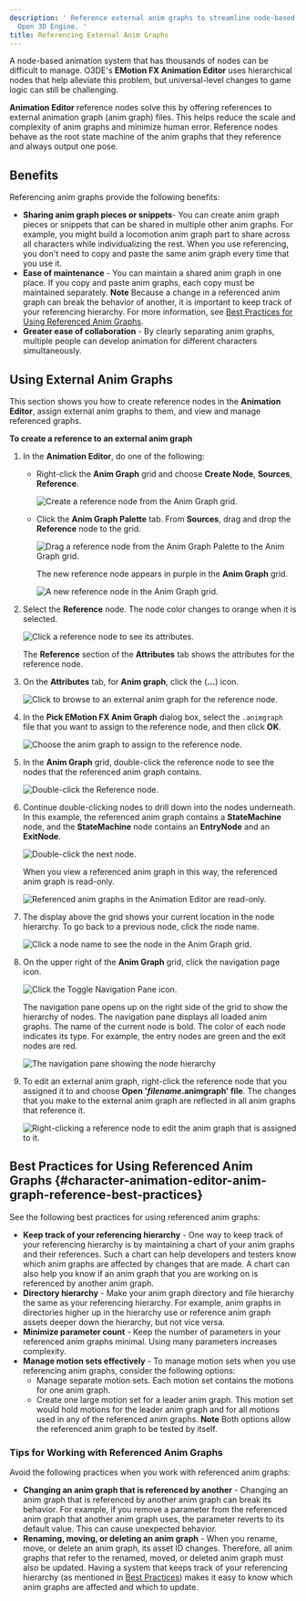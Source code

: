 ```yaml
---
description: ' Reference external anim graphs to streamline node-based animation in
  Open 3D Engine. '
title: Referencing External Anim Graphs
---
```


A node-based animation system that has thousands of nodes can be difficult to manage. O3DE's **EMotion FX Animation Editor** uses hierarchical nodes that help alleviate this problem, but universal-level changes to game logic can still be challenging.

**Animation Editor** reference nodes solve this by offering references to external animation graph (anim graph) files. This helps reduce the scale and complexity of anim graphs and minimize human error. Reference nodes behave as the root state machine of the anim graphs that they reference and always output one pose.

## Benefits

Referencing anim graphs provide the following benefits:
+ **Sharing anim graph pieces or snippets**- You can create anim graph pieces or snippets that can be shared in multiple other anim graphs. For example, you might build a locomotion anim graph part to share across all characters while individualizing the rest. When you use referencing, you don't need to copy and paste the same anim graph every time that you use it.
+ **Ease of maintenance** - You can maintain a shared anim graph in one place. If you copy and paste anim graphs, each copy must be maintained separately.
**Note**
Because a change in a referenced anim graph can break the behavior of another, it is important to keep track of your referencing hierarchy. For more information, see [Best Practices for Using Referenced Anim Graphs](#character-animation-editor-anim-graph-reference-best-practices).
+ **Greater ease of collaboration** - By clearly separating anim graphs, multiple people can develop animation for different characters simultaneously.

## Using External Anim Graphs

This section shows you how to create reference nodes in the **Animation Editor**, assign external anim graphs to them, and view and manage referenced graphs.

**To create a reference to an external anim graph**

1. In the **Animation Editor**, do one of the following:
    + Right-click the **Anim Graph** grid and choose **Create Node**, **Sources**, **Reference**.

        ![Create a reference node from the Anim Graph grid.](/images/user-guide/actor-animation/char-animation-editor-anim-graph-ref-1.png)

    + Click the **Anim Graph Palette** tab. From **Sources**, drag and drop the **Reference** node to the grid.

        ![Drag a reference node from the Anim Graph Palette to the Anim Graph grid.](/images/user-guide/actor-animation/char-animation-editor-anim-graph-ref-2.png)

        The new reference node appears in purple in the **Anim Graph** grid.

        ![A new reference node in the Anim Graph grid.](/images/user-guide/actor-animation/char-animation-editor-anim-graph-ref-3.png)

1. Select the **Reference** node. The node color changes to orange when it is selected.

    ![Click a reference node to see its attributes.](/images/user-guide/actor-animation/char-animation-editor-anim-graph-ref-4.png)

    The **Reference** section of the **Attributes** tab shows the attributes for the reference node.

1. On the **Attributes** tab, for **Anim graph**, click the (**...**) icon.

    ![Click to browse to an external anim graph for the reference node.](/images/user-guide/actor-animation/char-animation-editor-anim-graph-ref-5.png)

1. In the **Pick EMotion FX Anim Graph** dialog box, select the `.animgraph` file that you want to assign to the reference node, and then click **OK**.

    ![Choose the anim graph to assign to the reference node.](/images/user-guide/actor-animation/char-animation-editor-anim-graph-ref-6.png)

1. In the **Anim Graph** grid, double-click the reference node to see the nodes that the referenced anim graph contains.

    ![Double-click the Reference node.](/images/user-guide/actor-animation/char-animation-editor-anim-graph-ref-7.png)

1. Continue double-clicking nodes to drill down into the nodes underneath. In this example, the referenced anim graph contains a **StateMachine** node, and the **StateMachine** node contains an **EntryNode** and an **ExitNode**.

    ![Double-click the next node.](/images/user-guide/actor-animation/char-animation-editor-anim-graph-ref-8.png)

    When you view a referenced anim graph in this way, the referenced anim graph is read-only.

    ![Referenced anim graphs in the Animation Editor are read-only.](/images/user-guide/actor-animation/char-animation-editor-anim-graph-ref-9.png)

1. The display above the grid shows your current location in the node hierarchy. To go back to a previous node, click the node name.

    ![Click a node name to see the node in the Anim Graph grid.](/images/user-guide/actor-animation/char-animation-editor-anim-graph-ref-10.png)

1. On the upper right of the **Anim Graph** grid, click the navigation page icon.

    ![Click the Toggle Navigation Pane icon.](/images/user-guide/actor-animation/char-animation-editor-anim-graph-ref-11.png)

    The navigation pane opens up on the right side of the grid to show the hierarchy of nodes. The navigation pane displays all loaded anim graphs. The name of the current node is bold. The color of each node indicates its type. For example, the entry nodes are green and the exit nodes are red.

    ![The navigation pane showing the node hierarchy](/images/user-guide/actor-animation/char-animation-editor-anim-graph-ref-12.png)

1. To edit an external anim graph, right-click the reference node that you assigned it to and choose **Open '***filename***.animgraph' file**. The changes that you make to the external anim graph are reflected in all anim graphs that reference it.

    ![Right-clicking a reference node to edit the anim graph that is assigned to it.](/images/user-guide/actor-animation/char-animation-editor-anim-graph-ref-13.png)

## Best Practices for Using Referenced Anim Graphs {#character-animation-editor-anim-graph-reference-best-practices}

See the following best practices for using referenced anim graphs:
+ **Keep track of your referencing hierarchy** - One way to keep track of your referencing hierarchy is by maintaining a chart of your anim graphs and their references. Such a chart can help developers and testers know which anim graphs are affected by changes that are made. A chart can also help you know if an anim graph that you are working on is referenced by another anim graph.
+ **Directory hierarchy** - Make your anim graph directory and file hierarchy the same as your referencing hierarchy. For example, anim graphs in directories higher up in the hierarchy use or reference anim graph assets deeper down the hierarchy, but not vice versa.
+ **Minimize parameter count** - Keep the number of parameters in your referenced anim graphs minimal. Using many parameters increases complexity.
+ **Manage motion sets effectively** - To manage motion sets when you use referencing anim graphs, consider the following options:
  + Manage separate motion sets. Each motion set contains the motions for one anim graph.
  + Create one large motion set for a leader anim graph. This motion set would hold motions for the leader anim graph and for all motions used in any of the referenced anim graphs.
**Note**
Both options allow the referenced anim graph to be tested by itself.

### Tips for Working with Referenced Anim Graphs

Avoid the following practices when you work with referenced anim graphs:
+ **Changing an anim graph that is referenced by another** - Changing an anim graph that is referenced by another anim graph can break its behavior. For example, if you remove a parameter from the referenced anim graph that another anim graph uses, the parameter reverts to its default value. This can cause unexpected behavior.
+ **Renaming, moving, or deleting an anim graph** - When you rename, move, or delete an anim graph, its asset ID changes. Therefore, all anim graphs that refer to the renamed, moved, or deleted anim graph must also be updated. Having a system that keeps track of your referencing hierarchy (as mentioned in [Best Practices](#character-animation-editor-anim-graph-reference-best-practices)) makes it easy to know which anim graphs are affected and which to update.
